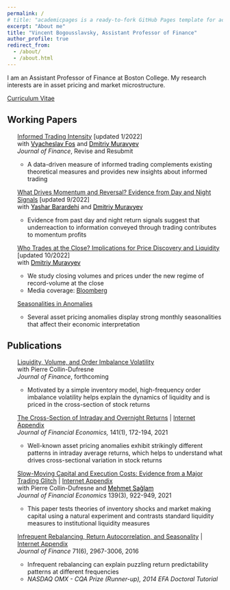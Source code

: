 ```yaml
---
permalink: /
# title: "academicpages is a ready-to-fork GitHub Pages template for academic personal websites"
excerpt: "About me"
title: "Vincent Bogousslavsky, Assistant Professor of Finance"
author_profile: true
redirect_from:
  - /about/
  - /about.html
---
```


I am an Assistant Professor of Finance at Boston College. My research interests are in asset pricing and market microstructure.

[Curriculum Vitae](http://bogousslavsky.github.io/files/Bogousslavsky_CV.pdf)

## Working Papers

<ul class="pad" style="list-style-type:none">
  <li><a target="_blank" href="https://papers.ssrn.com/sol3/papers.cfm?abstract_id=3865990">Informed Trading Intensity</a> [updated 1/2022]</li>  
  <!--<ul style="list-style-type:none;padding: 0;margin: 0;" >-->
  with <a target="_blank" href="https://sites.google.com/a/bc.edu/vyacheslav-fos/home" style="color:#000000;">Vyacheslav Fos</a>  and <a target="_blank" href="http://www.dmurav.com" style="color:#000000;">Dmitriy Muravyev</a>
	<li style="list-style-type:none"><i>Journal of Finance</i>, Revise and Resubmit</li> 	
	<ul style="list-style-type:circle">
	<li>A data-driven measure of informed trading complements existing theoretical measures and provides new insights about informed trading</li>
	</ul>  
</ul>

<ul class="pad" style="list-style-type:none">
<li><a target="_blank" href="https://papers.ssrn.com/sol3/papers.cfm?abstract_id=4069509">What Drives Momentum and Reversal? Evidence from Day and Night Signals</a>  [updated 9/2022]</li>  
  with <a target="_blank" href="https://sites.google.com/site/barardehi/" style="color:#000000;">Yashar Barardehi</a> and <a target="_blank" href="http://www.dmurav.com" style="color:#000000;">Dmitriy Muravyev</a>
   <ul style="list-style-type:circle">
  <li>Evidence from past day and night return signals suggest that underreaction to information conveyed through trading contributes to momentum profits</li>
  </ul>
</ul>

<ul class="pad" style="list-style-type:none">
  <li><a target="_blank" href="https://ssrn.com/abstract=3485840">Who Trades at the Close? Implications for Price Discovery and Liquidity</a>  [updated 10/2022]</li>  
  with <a target="_blank" href="http://www.dmurav.com" style="color:#000000;">Dmitriy Muravyev</a>
         <ul style="list-style-type:circle">
        <li>We study closing volumes and prices under the new regime of record-volume at the close</li>
        <li>Media coverage: <a target="_blank" href="https://www.bloomberg.com/news/articles/2019-12-08/noise-for-sale-in-giant-u-s-auctions-used-to-end-stock-sessions">Bloomberg</a></li>
        </ul>
</ul>


<ul class="pad" style="list-style-type:none">
  	<li><a target="_blank" href="https://ssrn.com/abstract=2558742">Seasonalities in Anomalies</a></li>  
  	<ul style="list-style-type:circle">
  	<li>Several asset pricing anomalies display strong monthly seasonalities that affect their economic interpretation</li>
  	</ul>
</ul>

## Publications

<ul class="pad" style="list-style-type:none">
  <li><a target="_blank" href="https://ssrn.com/abstract=3336171">Liquidity, Volume, and Order Imbalance Volatility</a></li>  
  <!--<li>with Pierre Collin-Dufresne </li>-->
  with Pierre Collin-Dufresne
  <li style="list-style-type:none"><i>Journal of Finance</i>, forthcoming</li>
	     <ul style="list-style-type:circle">
		    <li>Motivated by a simple inventory model, high-frequency order imbalance volatility helps explain the dynamics of liquidity and is priced in the cross-section of stock returns</li>
        </ul>  
</ul>

<ul class="pad" style="list-style-type:none">
  <li><a target="_blank" href="https://ssrn.com/abstract=2869624">The Cross-Section of Intraday and Overnight Returns</a> | <a target="_blank" href="http://bogousslavsky.github.io/files/IP_InternetAppendix.pdf">Internet Appendix</a></li>
	<li style="list-style-type:none"><i>Journal of Financial Economics,</i> 141(1), 172-194, 2021 </li>
	     <ul style="list-style-type:circle">
		  <li>Well-known asset pricing anomalies exhibit strikingly different patterns in intraday average returns, which helps to understand what drives cross-sectional variation in stock returns</li>  
        </ul>  
</ul>


<ul class="pad" style="list-style-type:none">
  <li><a target="_blank" href="https://ssrn.com/abstract=2613667">Slow-Moving Capital and Execution Costs: Evidence from a Major Trading Glitch</a> | <a target="_blank" href="http://bogousslavsky.github.io/files/glitch_InternetAppendix.pdf">Internet Appendix</a></li>
  with Pierre Collin-Dufresne and <a target="_blank" href="http://homepages.uc.edu/~saglammt/" style="color:#000000;">Mehmet Sa&#287;lam</a>
  <li style="list-style-type:none"><i>Journal of Financial Economics</i> 139(3), 922-949, 2021</li>  
	     <ul style="list-style-type:circle">
		  <li>This paper tests theories of inventory shocks and market making capital using a natural experiment and contrasts standard liquidity measures to institutional liquidity measures</li>  
        </ul>  
</ul>


<ul class="pad" style="list-style-type:none">   
<li><a target="_blank" href="https://ssrn.com/abstract=2308366">Infrequent Rebalancing, Return Autocorrelation, and Seasonality</a> | <a target="_blank" href="http://bogousslavsky.github.io/files/IR_InternetAppendix.pdf">Internet Appendix</a></li>
<li style="list-style-type:none"><i>Journal of Finance</i> 71(6), 2967-3006, 2016 </li>     
        <ul style="list-style-type:circle">
		  <li>Infrequent rebalancing can explain puzzling return predictability patterns at different frequencies</li>  
        <li><i>NASDAQ OMX - CQA Prize (Runner-up), 2014 EFA Doctoral Tutorial </i></li>
        </ul>
</ul>
